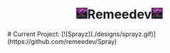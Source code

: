 <h1 align="center"><img src="./designs/tree.gif" width="5%">Remeedev<img src="./designs/tree.gif" width="5%"></h1>
# Current Project:
[![Sprayz](./designs/sprayz.gif)](https://github.com/remeedev/Spray)